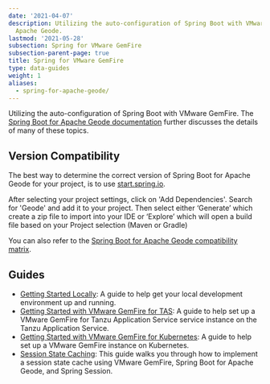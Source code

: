 ```yaml
---
date: '2021-04-07'
description: Utilizing the auto-configuration of Spring Boot with VMware GemFire and
  Apache Geode.
lastmod: '2021-05-28'
subsection: Spring for VMware GemFire
subsection-parent-page: true
title: Spring for VMware GemFire
type: data-guides
weight: 1
aliases:
  - spring-for-apache-geode/
---
```


Utilizing the auto-configuration of Spring Boot with VMware GemFire.  The [Spring Boot for Apache Geode documentation](https://docs.spring.io/spring-boot-data-geode-build/current/reference/html5/) further discusses the details of many of these topics.

## Version Compatibility
The best way to determine the correct version of Spring Boot for Apache Geode for your project, is to use [start.spring.io](https://start.spring.io/).

After selecting your project settings, click on 'Add Dependencies'. Search for 'Geode' and add it to your project. Then select either ‘Generate’ which create a zip file to import into your IDE or ‘Explore’ which will open a build file based on your Project selection (Maven or Gradle)

You can also refer to the [Spring Boot for Apache Geode compatibility matrix](https://github.com/spring-projects/spring-boot-data-geode/wiki/Spring-Boot-for-Apache-Geode-and-Pivotal-GemFire-Version-Compatibility-Matrix#version-compatibility-matrix). 

## Guides

- [Getting Started Locally](/data/gemfire/guides/get-started-locally-sbdg/): A guide to help get your local development environment up and running.
- [Getting Started with VMware GemFire for TAS](/data/gemfire/guides/get-started-tgf4vms-sbdg/): A guide to help set up a VMware GemFire for Tanzu Application Service service instance on the Tanzu Application Service.
- [Getting Started with VMware GemFire for Kubernetes](/data/gemfire/guides/get-started-tgf4k8s-sbdg/): A guide to help set up a  VMware GemFire instance on Kubernetes.
- [Session State Caching](/data/gemfire/guides/session-state-cache-sbdg): This guide walks you through how to implement a session state cache using VMware GemFire, Spring Boot for Apache Geode, and Spring Session.